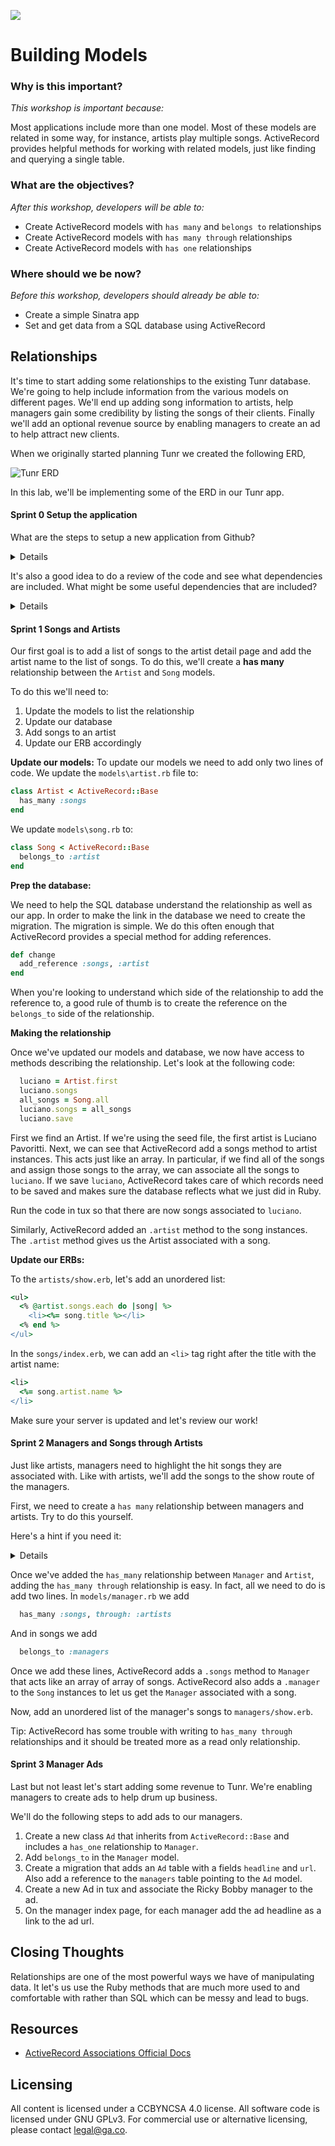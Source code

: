 <!--
Creator: JP Barela  
Market: Denver
-->

![](https://ga-dash.s3.amazonaws.com/production/assets/logo-9f88ae6c9c3871690e33280fcf557f33.png)

# Building Models

### Why is this important?
<!-- framing the "why" in big-picture/real world examples -->
*This workshop is important because:*

Most applications include more than one model. Most of these models are related in some 
way, for instance, artists play multiple songs. ActiveRecord provides helpful methods for working with related models, just like finding and querying a single table.

### What are the objectives?
<!-- specific/measurable goal for students to achieve -->
*After this workshop, developers will be able to:*

- Create ActiveRecord models with ``has many`` and ``belongs to`` relationships
- Create ActiveRecord models with ``has many through`` relationships
- Create ActiveRecord models with ``has one`` relationships 

### Where should we be now?
<!-- call out the skills that are prerequisites -->
*Before this workshop, developers should already be able to:*

- Create a simple Sinatra app
- Set and get data from a SQL database using ActiveRecord 

## Relationships 

It's time to start adding some relationships to the existing Tunr database. We're going to 
help include information from the various models on different pages. We'll end up adding 
song information to artists, help managers gain some credibility by listing the songs of their 
clients. Finally we'll add an optional revenue source by enabling managers to create an ad 
to help attract new clients.

When we originally started planning Tunr we created the following ERD, 

![Tunr ERD](https://github.com/den-wdi-1/tunr-relationships/blob/master/tunr_erd.png)

In this lab, we'll be implementing some of the ERD in our Tunr app.

#### Sprint 0 Setup the application
What are the steps to setup a new application from Github?

<details>
Fork/clone the repo, bundle install, rake db:setup or rake db:create, rake db:migrate/rake
 db:schema:load.

This repo uses a different database than our Tunr database from yesterday so you'll need to 
create it from scratch.
</details>

It's also a good idea to do a review of the code and see what dependencies are included. What might be some useful dependencies that are included?

<details>
rerun, tux
</details>

#### Sprint 1 Songs and Artists 
Our first goal is to add a list of songs to the artist detail page and add the artist name
to the list of songs. To do this, we'll create a **has many** relationship between the 
``Artist`` and ``Song`` models.

To do this we'll need to:

1. Update the models to list the relationship
1. Update our database 
2. Add songs to an artist
2. Update our ERB accordingly


__Update our models:__
To update our models we need to add only two lines of code. We update the 
``models\artist.rb`` file to:

```ruby
class Artist < ActiveRecord::Base
  has_many :songs
end
```

We update ``models\song.rb`` to:

```ruby
class Song < ActiveRecord::Base
  belongs_to :artist
end
```

__Prep the database:__

We need to help the SQL database understand the relationship as well as our app. In order to 
make the link in the database we need to create the migration. The migration is simple. We 
do this often enough that ActiveRecord provides a special method for adding references.

```ruby
def change
  add_reference :songs, :artist
end
```

When you're looking to understand which side of the relationship to add the reference to, 
a good rule of thumb is to create the reference on the ``belongs_to`` side of the 
relationship.

__Making the relationship__ 

Once we've updated our models and database, we now have access to methods describing the 
relationship. Let's look at the following code:

```ruby
  luciano = Artist.first
  luciano.songs
  all_songs = Song.all
  luciano.songs = all_songs
  luciano.save
```

First we find an Artist. If we're using the seed file, the first artist is Luciano Pavoritti.
Next, we can see that ActiveRecord add a songs method to artist instances.  This acts just like an 
array. In particular, if we find all of the songs and assign those songs to the array, we can
associate all the songs to ``luciano``. If we save ``luciano``, ActiveRecord takes care of 
which records need to be saved and makes sure the database reflects what we just did in Ruby.

Run the code in tux so that there are now songs associated to ``luciano``.

Similarly, ActiveRecord added an ``.artist`` method to the song instances. The ``.artist`` method gives 
us the Artist associated with a song.

__Update our ERBs:__

To the ``artists/show.erb``, let's add an unordered list: 
```ruby
<ul>
  <% @artist.songs.each do |song| %>
    <li><%= song.title %></li>
  <% end %>
</ul>
```

In the ``songs/index.erb``, we can add an ``<li>`` tag right after the title with the artist
name:

```ruby
<li>
  <%= song.artist.name %>
</li>
```

Make sure your server is updated and let's review our work!

#### Sprint 2 Managers and Songs through Artists

Just like artists, managers need to highlight the hit songs they are associated with. Like with 
artists, we'll add the songs to the show route of the managers.

First, we need to create a ``has many`` relationship between managers and artists. Try to do 
this yourself. 

Here's a hint if you need it:
<details>
1. Add the ``has_many`` method to the ``Manager`` model and the ``belongs_to`` method to 
``Artist``

2. Create a migration to reference manager from artists

3. Add an artist to a manager
</details>

Once we've added the ``has_many`` relationship between ``Manager`` and ``Artist``, adding 
the ``has_many through`` relationship is easy. In fact, all we need to do is add two lines. In ``models/manager.rb`` we add 

```ruby
  has_many :songs, through: :artists
```

And in songs we add

```ruby
  belongs_to :managers
```

Once we add these lines, ActiveRecord adds a ``.songs`` method to ``Manager`` that acts like an array 
of array of songs. ActiveRecord also adds a ``.manager`` to the ``Song`` instances to let us get the 
``Manager`` associated with a song.

Now, add an unordered list of the manager's songs to ``managers/show.erb``.

Tip: ActiveRecord has some trouble with writing to ``has_many through`` relationships and 
it should be treated more as a read only relationship.

#### Sprint 3 Manager Ads
Last but not least let's start adding some revenue to Tunr. We're enabling managers to create
ads to help drum up business.

We'll do the following steps to add ads to our managers.

1. Create a new class ``Ad`` that inherits from ``ActiveRecord::Base`` and includes a 
``has_one`` relationship to ``Manager``.
1. Add ``belongs_to`` in the ``Manager`` model.
1. Create a migration that adds an ``Ad`` table with a fields ``headline`` and ``url``. Also 
add a reference to the ``managers`` table pointing to the ``Ad`` model.
2. Create a new Ad in tux and associate the Ricky Bobby manager to the ad.
1. On the manager index page, for each manager add the ad headline as a link to the ad url.

## Closing Thoughts
Relationships are one of the most powerful ways we have of manipulating data. It let's us 
use the Ruby methods that are much more used to and comfortable with rather than SQL which 
can be messy and lead to bugs.

## Resources

- [ActiveRecord Associations Official Docs](http://guides.rubyonrails.org/association_basics.html)

## Licensing

All content is licensed under a CC­BY­NC­SA 4.0 license. All software code is licensed under GNU GPLv3. For commercial use or alternative licensing, please contact <a href="mailto:legal@ga.co">legal@ga.co</a>.
